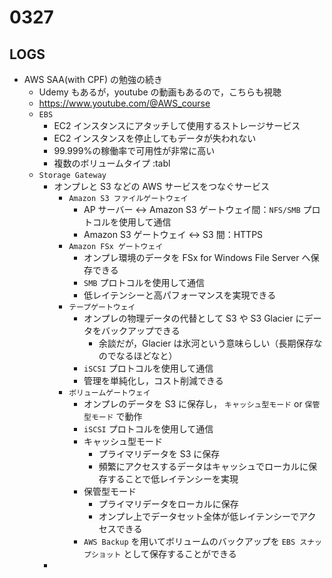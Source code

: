 # 0327

## LOGS

- AWS SAA(with CPF) の勉強の続き
  - Udemy もあるが，youtube の動画もあるので，こちらも視聴
  - https://www.youtube.com/@AWS_course
  - `EBS`
    - EC2 インスタンスにアタッチして使用するストレージサービス
    - EC2 インスタンスを停止してもデータが失われない
    - 99.999%の稼働率で可用性が非常に高い
    - 複数のボリュームタイプ
      :tabl
  - `Storage Gateway`
    - オンプレと S3 などの AWS サービスをつなぐサービス
      - `Amazon S3 ファイルゲートウェイ`
        - AP サーバー ↔ Amazon S3 ゲートウェイ間：`NFS/SMB` プロトコルを使用して通信
        - Amazon S3 ゲートウェイ ↔ S3 間：HTTPS
      - `Amazon FSx ゲートウェイ`
        - オンプレ環境のデータを FSx for Windows File Server へ保存できる
        - `SMB` プロトコルを使用して通信
        - 低レイテンシーと高パフォーマンスを実現できる
      - `テープゲートウェイ`
        - オンプレの物理データの代替として S3 や S3 Glacier にデータをバックアップできる
          - 余談だが，Glacier は氷河という意味らしい（長期保存なのでなるほどなと）
        - `iSCSI` プロトコルを使用して通信
        - 管理を単純化し，コスト削減できる
      - `ボリュームゲートウェイ`
        - オンプレのデータを S3 に保存し， `キャッシュ型モード` or `保管型モード` で動作
        - `iSCSI` プロトコルを使用して通信
        - キャッシュ型モード
          - プライマリデータを S3 に保存
          - 頻繁にアクセスするデータはキャッシュでローカルに保存することで低レイテンシーを実現
        - 保管型モード
          - プライマリデータをローカルに保存
          - オンプレ上でデータセット全体が低レイテンシーでアクセスできる
        - `AWS Backup` を用いてボリュームのバックアップを `EBS スナップショット` として保存することができる
    -
